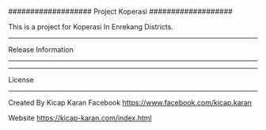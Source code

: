 ###################
Project Koperasi
###################

This is a project for Koperasi In Enrekang Districts.

*******************
Release Information
*******************


*******
License
*******
Created By Kicap Karan
Facebook https://www.facebook.com/kicap.karan

Website https://kicap-karan.com/index.html

